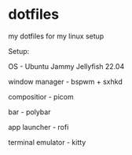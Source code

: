 # dotfiles
my dotfiles for my linux setup



Setup:


OS - Ubuntu Jammy Jellyfish 22.04


window manager - bspwm + sxhkd


compositior - picom


bar - polybar


app launcher - rofi


terminal emulator - kitty


